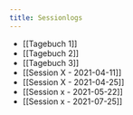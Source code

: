 ```yaml
---
title: Sessionlogs
---
```


* [[Tagebuch 1]]
* [[Tagebuch 2]]
* [[Tagebuch 3]]
* [[Session X - 2021-04-11]]
* [[Session X - 2021-04-25]]
* [[Session x - 2021-05-22]]
* [[Session x - 2021-07-25]]
